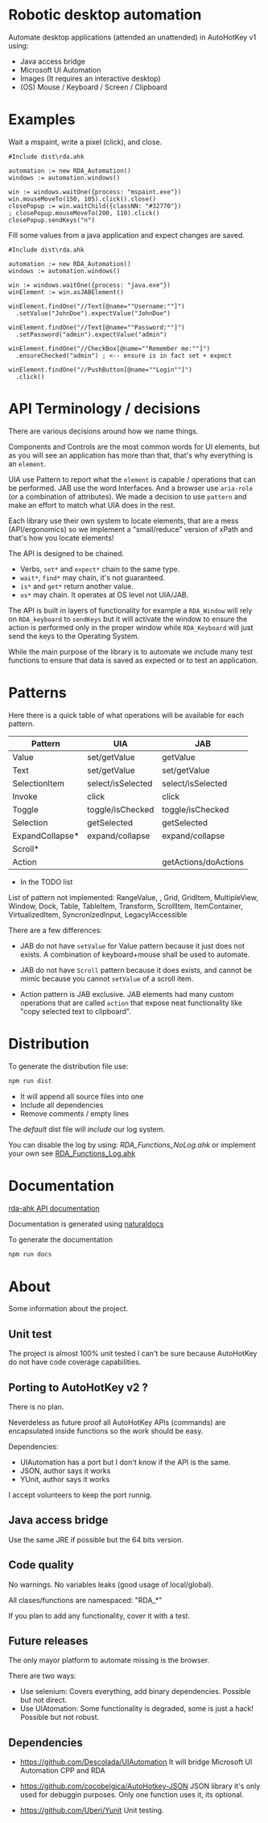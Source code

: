 # Robotic desktop automation

Automate desktop applications (attended an unattended) in AutoHotKey v1 using:

* Java access bridge
* Microsoft UI Automation
* Images (It requires an interactive desktop)
* (OS) Mouse / Keyboard / Screen / Clipboard

# Examples

Wait a mspaint, write a pixel (click), and close.

```ahk
#Include dist\rda.ahk

automation := new RDA_Automation()
windows := automation.windows()

win := windows.waitOne({process: "mspaint.exe"})
win.mouseMoveTo(150, 105).click().close()
closePopup := win.waitChild({classNN: "#32770"})
; closePopup.mouseMoveTo(200, 110).click()
closePopup.sendKeys("n")
```

Fill some values from a java application and expect changes are saved.

```ahk
#Include dist\rda.ahk

automation := new RDA_Automation()
windows := automation.windows()

win := windows.waitOne({process: "java.exe"})
winElement := win.asJABElement()

winElement.findOne("//Text[@name=""Username:""]")
  .setValue("JohnDoe").expectValue("JohnDoe")

winElement.findOne("//Text[@name=""Password:""]")
  .setPassword("admin").expectValue("admin")

winElement.findOne("//CheckBox[@name=""Remember me:""]")
  .ensureChecked("admin") ; <-- ensure is in fact set + expect

winElement.findOne("//PushButton[@name=""Login""]")
  .click()
```

# API Terminology / decisions

There are various decisions around how we name things.

Components and Controls are the most common words for UI elements, but as you will see an application has more than that, that's why everything is an `element`.

UIA use Pattern to report what the `element` is capable / operations that can be performed. JAB use the word Interfaces. And a browser use `aria-role` (or a combination of attributes). We made a decision to use `pattern` and make an effort to match what UIA does in the rest.

Each library use their own system to locate elements, that are a mess (API/ergonomics) so we implement a "small/reduce" version of xPath and that's how you locate elements!

The API is designed to be chained.

* Verbs, `set*` and `expect*` chain to the same type.
* `wait*`, `find*` may chain, it's not guaranteed.
* `is*` and `get*` return another value.
* `os*` may chain. It operates at OS level not UIA/JAB.

The API is built in layers of functionality for example a `RDA_Window` will rely on `RDA_keyboard` to `sendKeys` but it will activate the window to ensure the action is performed only in the proper window while `RDA_Keyboard` will just send the keys to the Operating System.

While the main purpose of the library is to automate we include many test functions to ensure that data is saved as expected or to test an application.

# Patterns

Here there is a quick table of what operations will be available for each pattern.

| Pattern               | UIA                   | JAB                   |
| --------------------- | --------------------- | --------------------- |
| Value                 | set/getValue          | getValue              |
| Text                  | set/getValue          | set/getValue          |
| SelectionItem         | select/isSelected     | select/isSelected     |
| Invoke                | click                 | click                 |
| Toggle                | toggle/isChecked      | toggle/isChecked      |
| Selection             | getSelected           | getSelected           |
| ExpandCollapse*       | expand/collapse       | expand/collapse       |
| Scroll*               |                       |                       |
| Action                |                       | getActions/doActions  |

* In the TODO list

List of pattern not implemented: RangeValue, , Grid, GridItem, MultipleView, Window, Dock, Table, TableItem, Transform, ScrollItem, ItemContainer, VirtualizedItem, SyncronizedInput, LegacyIAccessible

There are a few differences:

* JAB do not have `setValue` for Value pattern because it just does not exists. A combination of keyboard+mouse shall be used to automate.

* JAB do not have `Scroll` pattern because it does exists, and cannot be mimic because you cannot `setValue` of a scroll item.

* Action pattern is JAB exclusive. JAB elements had many custom operations that are called `action` that expose neat functionality like "copy selected text to clipboard".

# Distribution

To generate the distribution file use:

```cmd
npm run dist
```

* It will append all source files into one
* Include all dependencies
* Remove comments / empty lines

The *default* dist file will *include* our log system.

You can disable the log by using: *RDA_Functions_NoLog.ahk* or implement your own see [RDA_Functions_Log.ahk](./src/RDA_Functions_NoLog.ahk)

# Documentation

[rda-ahk API documentation](./docs/index.html)

Documentation is generated using [naturaldocs](https://naturaldocs.org/)

To generate the documentation

```cmd
npm run docs
```

# About

Some information about the project.

## Unit test

The project is almost 100% unit tested I can't be sure because AutoHotKey
do not have code coverage capabilities.

## Porting to AutoHotKey v2 ?

There is no plan.

Neverdeless as future proof all AutoHotKey APIs (commands) are encapsulated inside functions so the work should be easy.

Dependencies:

* UIAutomation has a port but I don't know if the API is the same.
* JSON, author says it works
* YUnit, author says it works

I accept volunteers to keep the port runnig.


## Java access bridge

Use the same JRE if possible but the 64 bits version.


## Code quality

No warnings. No variables leaks (good usage of local/global).

All clases/functions are namespaced: "RDA_*"

If you plan to add any functionality, cover it with a test.

## Future releases

The only mayor platform to automate missing is the browser.

There are two ways:
* Use selenium: Covers everything, add binary dependencies. Possible but not direct.
* Use UIAtomation: Some functionality is degraded, some is just a hack! Possible but not robust.

## Dependencies

* https://github.com/Descolada/UIAutomation
  It will bridge Microsoft UI Automation CPP and RDA

* https://github.com/cocobelgica/AutoHotkey-JSON
  JSON library it's only used for debuggin purposes.
  Only one function uses it, its optional.

* https://github.com/Uberi/Yunit
  Unit testing.
